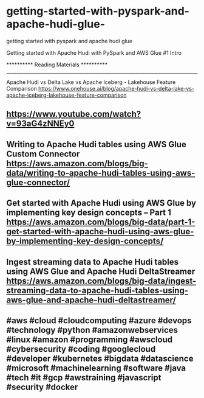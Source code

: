 # getting-started-with-pyspark-and-apache-hudi-glue-
getting started with pyspark and apache hudi glue 

Getting started with Apache Hudi with PySpark and AWS Glue #1 Intro





********** Reading Materials ********** 

-------------------------------------------------------------------------------
Apache Hudi vs Delta Lake vs Apache Iceberg - Lakehouse Feature Comparison
https://www.onehouse.ai/blog/apache-hudi-vs-delta-lake-vs-apache-iceberg-lakehouse-feature-comparison

https://www.youtube.com/watch?v=93aG4zNNEy0
-------------------------------------------------------------------------------
Writing to Apache Hudi tables using AWS Glue Custom Connector
https://aws.amazon.com/blogs/big-data/writing-to-apache-hudi-tables-using-aws-glue-connector/
-------------------------------------------------------------------------------
Get started with Apache Hudi using AWS Glue by implementing key design concepts – Part 1
https://aws.amazon.com/blogs/big-data/part-1-get-started-with-apache-hudi-using-aws-glue-by-implementing-key-design-concepts/
-------------------------------------------------------------------------------
Ingest streaming data to Apache Hudi tables using AWS Glue and Apache Hudi DeltaStreamer
https://aws.amazon.com/blogs/big-data/ingest-streaming-data-to-apache-hudi-tables-using-aws-glue-and-apache-hudi-deltastreamer/
-------------------------------------------------------------------------------
#aws #cloud #cloudcomputing #azure #devops #technology #python #amazonwebservices #linux #amazon #programming #awscloud #cybersecurity #coding #googlecloud #developer #kubernetes #bigdata #datascience #microsoft #machinelearning #software #java #tech #it #gcp #awstraining #javascript #security #docker
-------------------------------------------------------------------------------
